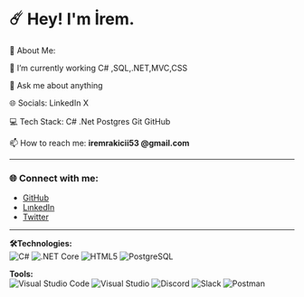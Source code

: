 # ☄️ Hey! I'm İrem.
💫 About Me:

🌱 I’m currently working C# ,SQL,.NET,MVC,CSS

💬 Ask me about anything 

🌐 Socials:
LinkedIn X

💻 Tech Stack:
C# .Net Postgres Git GitHub

📫 How to reach me: **iremrakicii53 @gmail.com**

---

### 🌐 Connect with me:
- [GitHub](https://github.com/iremrakicii)
- [LınkedIn](https://www.linkedin.com/in/irem-rak%C4%B1c%C4%B1-571a25182/)
- [Twitter](https://twitter.com/iremrakici)

---

**🛠️Technologies:**  
![C#](https://img.shields.io/badge/C%23-239120?style=for-the-badge&logo=c-sharp&logoColor=white)
![.NET Core](https://img.shields.io/badge/.NET_Core-5C2D91?style=for-the-badge&logo=dotnet&logoColor=white)
![HTML5](https://img.shields.io/badge/HTML5-E34F26?style=for-the-badge&logo=html5&logoColor=white)
![PostgreSQL](https://img.shields.io/badge/PostgreSQL-336791?style=for-the-badge&logo=postgresql&logoColor=white)

**Tools:**  
![Visual Studio Code](https://img.shields.io/badge/VS_Code-0078D4?style=for-the-badge&logo=visual-studio-code&logoColor=white)
![Visual Studio](https://img.shields.io/badge/Visual_Studio-5C2D91?style=for-the-badge&logo=visual-studio&logoColor=white)
![Discord](https://img.shields.io/badge/Discord-5865F2?style=for-the-badge&logo=discord&logoColor=white)
![Slack](https://img.shields.io/badge/Slack-4A154B?style=for-the-badge&logo=slack&logoColor=white)
![Postman](https://img.shields.io/badge/Postman-FF6C37?style=for-the-badge&logo=postman&logoColor=white)


